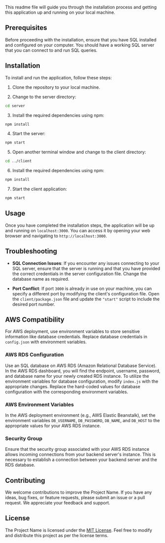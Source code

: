 This readme file will guide you through the installation process and getting this application up and running on your local machine.

## Prerequisites

Before proceeding with the installation, ensure that you have SQL installed and configured on your computer. You should have a working SQL server that you can connect to and run SQL queries.

## Installation

To install and run the application, follow these steps:

1. Clone the repository to your local machine.

2. Change to the server directory:

```bash
cd server
```

3. Install the required dependencies using npm:

```bash
npm install
```

4. Start the server:

```bash
npm start
```

5. Open another terminal window and change to the client directory:

```bash
cd ../client
```

6. Install the required dependencies using npm:

```bash
npm install
```

7. Start the client application:

```bash
npm start
```

## Usage

Once you have completed the installation steps, the application will be up and running on `localhost:3000`. You can access it by opening your web browser and navigating to `http://localhost:3000`.

## Troubleshooting

- **SQL Connection Issues**: If you encounter any issues connecting to your SQL server, ensure that the server is running and that you have provided the correct credentials in the server configuration file. Change the database name as required.

- **Port Conflict**: If port `3000` is already in use on your machine, you can specify a different port by modifying the client's configuration file. Open the `client/package.json` file and update the `"start"` script to include the desired port number.

## AWS Compatibility 

For AWS deployment, use environment variables to store sensitive information like database credentials. Replace database credentials in `config.json` with environment variables.

### AWS RDS Configuration
Use an SQL database on AWS RDS (Amazon Relational Database Service). In the AWS RDS dashboard, you will find the endpoint, username, password, and database name for your newly created RDS instance.
To utilize the environment variables for database configuration, modify `index.js` with the appropriate changes. Replace the hard-coded values for database configuration with the corresponding environment variables.

### AWS Environment Variables
In the AWS deployment environment (e.g., AWS Elastic Beanstalk), set the environment variables `DB_USERNAME`, `DB_PASSWORD`, `DB_NAME`, and `DB_HOST` to the appropriate values for your AWS RDS instance.

### Security Group
Ensure that the security group associated with your AWS RDS instance allows incoming connections from your backend server's instance. This is necessary to establish a connection between your backend server and the RDS database.

## Contributing

We welcome contributions to improve the Project Name. If you have any ideas, bug fixes, or feature requests, please submit an issue or a pull request. We appreciate your feedback and support.

## License

The Project Name is licensed under the [MIT License](LICENSE). Feel free to modify and distribute this project as per the license terms.
